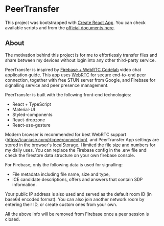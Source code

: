 # PeerTransfer

This project was bootstrapped with [Create React App](https://github.com/facebook/create-react-app). You can check available scripts and from the [official documents here](https://create-react-app.dev/docs/getting-started).

## About

The motivation behind this project is for me to effortlessly transfer files and share between my devices without login into any other third-party service.

PeerTransfer is inspired by [Firebase + WebRTC Codelab](https://webrtc.org/getting-started/overview) video chat application guide. This app uses [WebRTC](https://webrtc.org/) for secure end-to-end peer connection, together with free STUN server from Google, and Firebase for signalling service and peer presence management.

PeerTransfer is built with the following front-end technologies:

- React + TypeScript
- Material-UI
- Styled-components
- React-dropzone
- React-use-gesture

Modern browser is recommended for best WebRTC support (https://caniuse.com/rtcpeerconnection), and PeerTransfer App settings are stored in the browser's localStorage. I limited the file size and numbers for my daily uses. You can replace the Firebase config in the .env file and check the firestore data structure on your own firebase console.

For Firebase, only the following data is used for signalling:

- File metadata including file name, size and type,
- ICE candidate descriptions, offers and answers that contain SDP information.

Your public IP address is also used and served as the default room ID (in base64 encoded format). You can also join another network room by entering their ID, or create custom ones from your own.

All the above info will be removed from Firebase once a peer session is closed.

